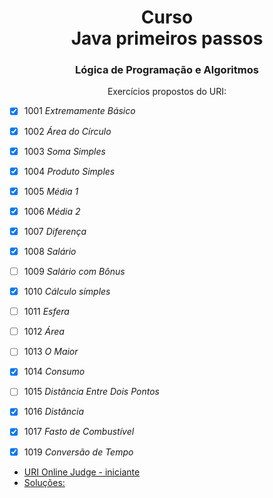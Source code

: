 <h1 align="center">Curso <br >Java primeiros passos</h1>
<h3 align="center">Lógica de Programação e Algoritmos</h3>

<p align="center">Exercícios propostos do URI:</p>

 - [x] 1001 *Extremamente Básico*
 - [x] 1002 *Área do Círculo*
 - [x] 1003 *Soma Simples*
 - [x] 1004 *Produto Simples*
 - [x] 1005 *Média 1*
 - [x] 1006 *Média 2*
 - [x] 1007 *Diferença*
 - [x] 1008 *Salário*
 - [ ] 1009 *Salário com Bônus*
 - [x] 1010 *Cálculo simples*
 - [ ] 1011 *Esfera*
 - [ ] 1012 *Área*
 - [ ] 1013 *O Maior*
 - [x] 1014 *Consumo*
 - [ ] 1015 *Distância Entre Dois Pontos*
 - [x] 1016 *Distância*
 - [x] 1017 *Fasto de Combustível*
 - [x] 1019 *Conversão de Tempo*


- [URI Online Judge - iniciante](https://www.urionlinejudge.com.br/judge/pt/problems/index/1 "Site para prática de exercícios")
- [Soluções:](https://github.com/acenelio/curso-logica-de-programacao-java "Github Prof Nélio Alves")
